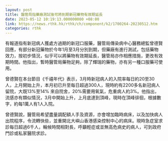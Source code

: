 ```yaml
---
layout: post
title: 醫管局指藥廠測試後可將到期新冠藥物有效期延長
date: 2023-05-12 10:19:13.000000000 +08:00
link: https://news.rthk.hk/rthk/ch/component/k2/1700264-20230512.htm
categories: rthk
---
```


有報道指有新冠病人獲處方過期的新冠口服藥，醫管局傳染病中心醫務總監曾德賢回應，有部分新冠藥物於今年1月至3月分別到期，但藥廠有進行測試，包括藥物效力，按初步情況，似乎可以將藥物有效期延長，醫管局亦作相應措施，更改有效期時間。他指出，暫時醫管局藥物足夠，除了輝瑞的藥物，亦有另一種口服藥可使用。

曾德賢在本台節目《千禧年代》表示，3月時新冠病人的入院率每日約20至30人，上月開始上升，本月初已升至每日超過300人，現時約有2200多名新冠病人留院，大既13%至14% 來自院舍，20%需要用氧氣，危重病人約3%。他指出，流感亦有類似情況，3月中開始上升，上月底達到頂峰，現時在頂峰徘徊，根據數字，約每1萬人有1人入院。

曾德賢說，醫管局希望盡量調配額人手及資源，亦會增加臨時病床，以及加快病人出院程序，令流轉快些，並重開北大嶼山香港感染控制中心的病床。現時急症室求診每日超過6千人，輪候時間相對長，呼籲輕症或並無高危病史的病人，可到政府門診或私家醫院求診。
